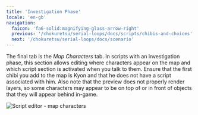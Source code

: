 ```yaml
---
title: 'Investigation Phase'
locale: 'en-gb'
navigation:
  faicon: 'fa6-solid:magnifying-glass-arrow-right'
  previous: '/chokuretsu/serial-loops/docs/scripts/chibis-and-choices'
  next: '/chokuretsu/serial-loops/docs/scenario'
---
```


The final tab is the _Map Characters_ tab. In scripts with an investigation phase, this section allows editing where characters appear on the map and which script section is activated when you talk to them. Ensure that the first chibi you add to the map is Kyon and that he does not have a script associated with him. Also note that the preview does not properly render layers, so some characters may appear to be on top of or in front of objects that
they will appear behind in-game.

![Script editor - map characters](/images/chokuretsu/serial-loops/script-map-characters.png)